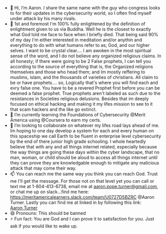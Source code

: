 - 👋 Hi, I’m Aaron. I share the same name with the guy who congress looks to for their updates in the cybersecurity world, so I often find myself under attack by his many rivals.
- 👀 1st and foremost I'm 100% fully enlightened by the definition of enlightment given to us via Buddha. Well he is the closest to exactly what God told me face to face when I briefly died. That being said 90% of my day I'm either interested in meditation and/or anythin and everything to do with what humans refer to as; God, and our higher selves. I want to be crystal clear.... I am awoken in the most spiritual sense of the word, and I do not believe any organized religious claims. In all honesty; if there were going to be 2 False prophets, I can tell you according to the source of everything that is, the Organized religions themselves and those who head them; and Im mostly reffering to muslims, islam, and the thousands of varieties of christians. All claim to be or have prophets.... so, Logically that's where you will find each and evry false one. You have to be a revered Prophet first before you can be deemed a false prophet. True prophets aren't labeled as such due to the resistances in Societies religious delusions.     Besides that im deeply focused on ethical hacking and making it my lifes mission to see to it that scam hackers and the like go extinct.
- 🌱 I’m currently learning the Foundations of Cybersecurity @Merit America using @Coursera to earn my certs.
- 💞️ I’m looking to collaborate on whatever my lifes road lays ahead of me. Im hoping to one day develop a system for each and every human on this spaceship we call Earth to be fluent in enterprise level cybersecurity by the end of there junior high grade schooling. I whole heartedly believe that with any and all things internet related, especially because the way things are going these days within the cyber landscape, that no man, woman, or child should be aloud to access all things internet until they can prove they are knowledgable enough to mitigate any malicious attack that may come their way.
- 📫 You can reach me the same way you think you can reach God. Trust me I'll get the message. For those not on that level yet you can call or text me at 1-804-413-6738, email me at aaron.pope.turner@gmail.com, or chat me up on slack...find me here: https://meritamericalearners.slack.com/team/U0727D5BZRC @Aaron Turner. Lastly you can find me at linked in by following this link: <div class="badge-base LI-profile-badge" data-locale="en_US" data-size="large" data-theme="dark" data-type="HORIZONTAL" data-vanity="aaron-turner-6216ab30b" data-version="v1"><a class="badge-base__link LI-simple-link" href="https://www.linkedin.com/in/aaron-turner-6216ab30b?trk=profile-badge">Aaron Turner</a></div>
- 😄 Pronouns: This should be banned
- ⚡ Fun fact: You are God and I can prove it to satisfaction for you. Just ask if you would like to wake up.

<!---
aaron-pope-turner/aaron-pope-turner is a ✨ special ✨ repository because its `README.md` (this file) appears on your GitHub profile.
You can click the Preview link to take a look at your changes.
--->
              
